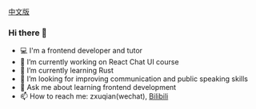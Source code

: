 [中文版](https://github.com/zxuqian/zxuqian/blob/master/README-zh_CN.md)

### Hi there 👋

<!--
**zxuqian/zxuqian** is a ✨ _special_ ✨ repository because its `README.md` (this file) appears on your GitHub profile.

Here are some ideas to get you started:

- 🔭 I’m currently working on ...
- 🌱 I’m currently learning ...
- 👯 I’m looking to collaborate on ...
- 🤔 I’m looking for help with ...
- 💬 Ask me about ...
- 📫 How to reach me: ...
- 😄 Pronouns: ...
- ⚡ Fun fact: ...
-->

- 💻 I'm a frontend developer and tutor
- 🔭 I’m currently working on React Chat UI course
- 🌱 I’m currently learning Rust
- 🤔 I’m looking for improving communication and public speaking skills
- 💬 Ask me about learning frontend development
- 📫 How to reach me: zxuqian(wechat), [Bilibili](https://space.bilibili.com/302954484)

